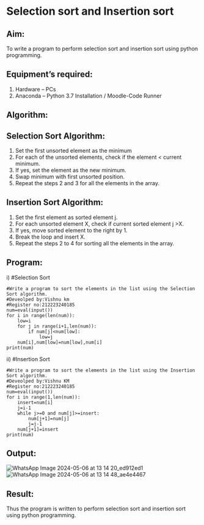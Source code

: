 # Selection sort and Insertion sort
## Aim:
To write a program to perform selection sort and insertion sort using python programming.
## Equipment’s required:
1.	Hardware – PCs
2.	Anaconda – Python 3.7 Installation / Moodle-Code Runner
## Algorithm:
## Selection Sort Algorithm:
1.	Set the first unsorted element as the minimum
2.	For each of the unsorted elements, check if the element < current minimum.
3.	If yes, set the element as the new minimum.
4.	Swap minimum with first unsorted position.
5.	Repeat the steps 2 and 3 for all the elements in the array.
## Insertion Sort Algorithm:
1.	Set the first element as sorted element j.
2.	For each unsorted element X, check if current sorted element j >X.
3.	If yes, move sorted element to the right by 1.
4.	Break the loop and insert X.
5.	Repeat the steps 2 to 4 for sorting all the elements in the array.
## Program:
i)	#Selection Sort
```
#Write a program to sort the elements in the list using the Selection Sort algorithm.
#Deveolped by:Vishnu km
#Register no:212223240185
num=eval(input())
for i in range(len(num)):
    low=i
    for j in range(i+1,len(num)):
        if num[j]<num[low]:
            low=j
    num[i],num[low]=num[low],num[i]
print(num)
```
ii)	#Insertion Sort
```
#Write a program to sort the elements in the list using the Insertion Sort algorithm.
#Deveolped by:Vishnu KM
#Register no:212223240185
num=eval(input())
for i in range(1,len(num)):
    insert=num[i]
    j=i-1
    while j>=0 and num[j]>=insert:
        num[j+1]=num[j]
        j=j-1
    num[j+1]=insert
print(num)
```

## Output:

![WhatsApp Image 2024-05-06 at 13 14 20_ed912ed1](https://github.com/vishnukayyala/Sorting-Algorithms/assets/151489368/bd37f189-a81c-46ea-b003-9d4a0d4c8893)
![WhatsApp Image 2024-05-06 at 13 14 48_ae4e4467](https://github.com/vishnukayyala/Sorting-Algorithms/assets/151489368/1d78ee60-91be-41fc-a3ae-99ed239f04f6)


## Result:
Thus the program is written to perform selection sort and insertion sort using python programming.
